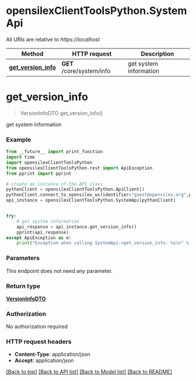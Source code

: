 # opensilexClientToolsPython.SystemApi

All URIs are relative to *https://localhost*

Method | HTTP request | Description
------------- | ------------- | -------------
[**get_version_info**](SystemApi.md#get_version_info) | **GET** /core/system/info | get system information


# **get_version_info**
> VersionInfoDTO get_version_info()

get system information



### Example
```python
from __future__ import print_function
import time
import opensilexClientToolsPython
from opensilexClientToolsPython.rest import ApiException
from pprint import pprint

# create an instance of the API class
pythonClient = opensilexClientToolsPython.ApiClient()
pythonClient.connect_to_opensilex_ws(identifier="guest@opensilex.org",password="guest",host="https://localhost")
api_instance = opensilexClientToolsPython.SystemApi(pythonClient)


try:
    # get system information
    api_response = api_instance.get_version_info()
    pprint(api_response)
except ApiException as e:
    print("Exception when calling SystemApi->get_version_info: %s\n" % e)
```

### Parameters
This endpoint does not need any parameter.


### Return type

[**VersionInfoDTO**](VersionInfoDTO.md)

### Authorization

No authorization required

### HTTP request headers

 - **Content-Type**: application/json
 - **Accept**: application/json

[[Back to top]](#) [[Back to API list]](../README.md#documentation-for-api-endpoints) [[Back to Model list]](../README.md#documentation-for-models) [[Back to README]](../README.md)

